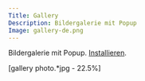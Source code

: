```yaml
---
Title: Gallery
Description: Bildergalerie mit Popup 
Image: gallery-de.png
---
```

Bildergalerie mit Popup. 
[Installieren](https://github.com/datenstrom/yellow-extensions/tree/master/features/gallery).

[gallery photo.*jpg - 22.5%]